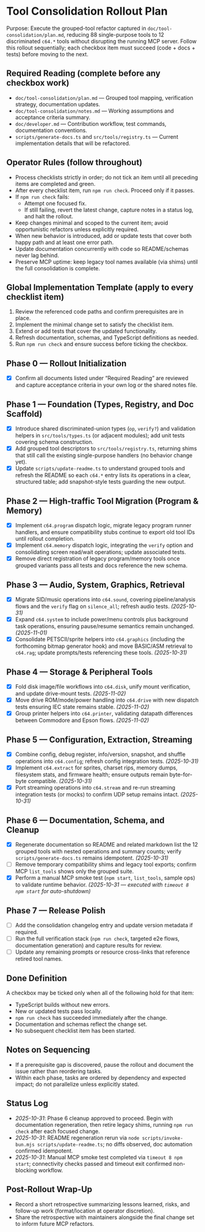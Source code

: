 # Tool Consolidation Rollout Plan

Purpose: Execute the grouped-tool refactor captured in `doc/tool-consolidation/plan.md`, reducing 88 single-purpose tools to 12 discriminated `c64.*` tools without disrupting the running MCP server. Follow this rollout sequentially; each checkbox item must succeed (code + docs + tests) before moving to the next.

## Required Reading (complete before any checkbox work)

- `doc/tool-consolidation/plan.md` — Grouped tool mapping, verification strategy, documentation updates.
- `doc/tool-consolidation/notes.md` — Working assumptions and acceptance criteria summary.
- `doc/developer.md` — Contribution workflow, test commands, documentation conventions.
- `scripts/generate-docs.ts` and `src/tools/registry.ts` — Current implementation details that will be refactored.

## Operator Rules (follow throughout)

- Process checklists strictly in order; do not tick an item until all preceding items are completed and green.
- After every checklist item, run `npm run check`. Proceed only if it passes.
- If `npm run check` fails:
  - Attempt one focused fix.
  - If still failing, revert the latest change, capture notes in a status log, and halt the rollout.
- Keep changes minimal and scoped to the current item; avoid opportunistic refactors unless explicitly required.
- When new behavior is introduced, add or update tests that cover both happy path and at least one error path.
- Update documentation concurrently with code so README/schemas never lag behind.
- Preserve MCP uptime: keep legacy tool names available (via shims) until the full consolidation is complete.

## Global Implementation Template (apply to every checklist item)

1. Review the referenced code paths and confirm prerequisites are in place.
2. Implement the minimal change set to satisfy the checklist item.
3. Extend or add tests that cover the updated functionality.
4. Refresh documentation, schemas, and TypeScript definitions as needed.
5. Run `npm run check` and ensure success before ticking the checkbox.

## Phase 0 — Rollout Initialization

- [x] Confirm all documents listed under “Required Reading” are reviewed and capture acceptance criteria in your own log or the shared notes file.

## Phase 1 — Foundation (Types, Registry, and Doc Scaffold)

- [x] Introduce shared discriminated-union types (`op`, `verify?`) and validation helpers in `src/tools/types.ts` (or adjacent modules); add unit tests covering schema construction.
- [x] Add grouped tool descriptors to `src/tools/registry.ts`, returning shims that still call the existing single-purpose handlers (no behavior change yet).
- [x] Update `scripts/update-readme.ts` to understand grouped tools and refresh the README so each `c64.*` entry lists its operations in a clear, structured table; add snapshot-style tests guarding the new output.

## Phase 2 — High-traffic Tool Migration (Program & Memory)

- [x] Implement `c64.program` dispatch logic, migrate legacy program runner handlers, and ensure compatibility stubs continue to export old tool IDs until rollout completion.
- [x] Implement `c64.memory` dispatch logic, integrating the `verify` option and consolidating screen read/wait operations; update associated tests.
- [x] Remove direct registration of legacy program/memory tools once grouped variants pass all tests and docs reference the new schema.

## Phase 3 — Audio, System, Graphics, Retrieval

- [x] Migrate SID/music operations into `c64.sound`, covering pipeline/analysis flows and the `verify` flag on `silence_all`; refresh audio tests. *(2025-10-31)*
- [x] Expand `c64.system` to include power/menu controls plus background task operations, ensuring pause/resume semantics remain unchanged. *(2025-11-01)*
- [x] Consolidate PETSCII/sprite helpers into `c64.graphics` (including the forthcoming bitmap generator hook) and move BASIC/ASM retrieval to `c64.rag`; update prompts/tests referencing these tools. *(2025-10-31)*

## Phase 4 — Storage & Peripheral Tools

- [x] Fold disk image/file workflows into `c64.disk`, unify mount verification, and update drive-mount tests. *(2025-11-02)*
- [x] Move drive ROM/mode/power handling into `c64.drive` with new dispatch tests ensuring IEC state remains stable. *(2025-11-02)*
- [x] Group printer helpers into `c64.printer`, validating datapath differences between Commodore and Epson flows. *(2025-11-02)*

## Phase 5 — Configuration, Extraction, Streaming

- [x] Combine config, debug register, info/version, snapshot, and shuffle operations into `c64.config`; refresh config integration tests. *(2025-10-31)*
- [x] Implement `c64.extract` for sprites, charset rips, memory dumps, filesystem stats, and firmware health; ensure outputs remain byte-for-byte compatible. *(2025-10-31)*
- [x] Port streaming operations into `c64.stream` and re-run streaming integration tests (or mocks) to confirm UDP setup remains intact. *(2025-10-31)*

## Phase 6 — Documentation, Schema, and Cleanup

- [x] Regenerate documentation so README and related markdown list the 12 grouped tools with nested operations and summary counts; verify `scripts/generate-docs.ts` remains idempotent. *(2025-10-31)*
- [ ] Remove temporary compatibility shims and legacy tool exports; confirm MCP `list_tools` shows only the grouped suite.
- [x] Perform a manual MCP smoke test (`npm start`, `list_tools`, sample ops) to validate runtime behavior. *(2025-10-31 — executed with `timeout 8 npm start` for auto-shutdown)*

## Phase 7 — Release Polish

- [ ] Add the consolidation changelog entry and update version metadata if required.
- [ ] Run the full verification stack (`npm run check`, targeted e2e flows, documentation generation) and capture results for review.
- [ ] Update any remaining prompts or resource cross-links that reference retired tool names.

## Done Definition

A checkbox may be ticked only when all of the following hold for that item:

- TypeScript builds without new errors.
- New or updated tests pass locally.
- `npm run check` has succeeded immediately after the change.
- Documentation and schemas reflect the change set.
- No subsequent checklist item has been started.

## Notes on Sequencing

- If a prerequisite gap is discovered, pause the rollout and document the issue rather than reordering tasks.
- Within each phase, tasks are ordered by dependency and expected impact; do not parallelize unless explicitly stated.

## Status Log

- *2025-10-31*: Phase 6 cleanup approved to proceed. Begin with documentation regeneration, then retire legacy shims, running `npm run check` after each focused change.
- *2025-10-31*: README regeneration rerun via `node scripts/invoke-bun.mjs scripts/update-readme.ts`; no diffs observed, doc automation confirmed idempotent.
- *2025-10-31*: Manual MCP smoke test completed via `timeout 8 npm start`; connectivity checks passed and timeout exit confirmed non-blocking workflow.

## Post-Rollout Wrap-Up

- Record a short retrospective summarizing lessons learned, risks, and follow-up work (format/location at operator discretion).
- Share the retrospective with maintainers alongside the final change set to inform future MCP refactors.
